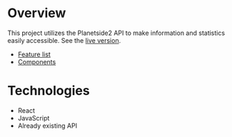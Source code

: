 # Overview

This project utilizes the Planetside2 API to make information and statistics easily accessible. See the [live version](https://psstats.herokuapp.com/).

* [Feature list](https://github.com/smclaughlan/psstats/blob/master/documentation/feature-list/features.md)
* [Components](https://github.com/smclaughlan/psstats/blob/master/documentation/feature-packet/components.md)

# Technologies

* React
* JavaScript
* Already existing API
